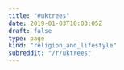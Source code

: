 ```yaml
---
title: "#uktrees"
date: 2019-01-03T10:03:05Z
draft: false
type: page
kind: "religion_and_lifestyle"
subreddit: "/r/uktrees"
---
```

